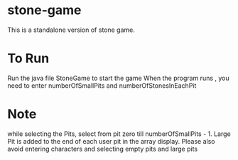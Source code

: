 # stone-game

This is a standalone version of stone game.

# To Run

Run the java file StoneGame to start the game When the program runs , you need to enter numberOfSmallPits and
numberOfStonesInEachPit

# Note

while selecting the Pits, select from pit zero till numberOfSmallPits - 1. Large Pit is added to the end of each user
pit in the array display. Please also avoid entering characters and selecting empty pits and large pits
